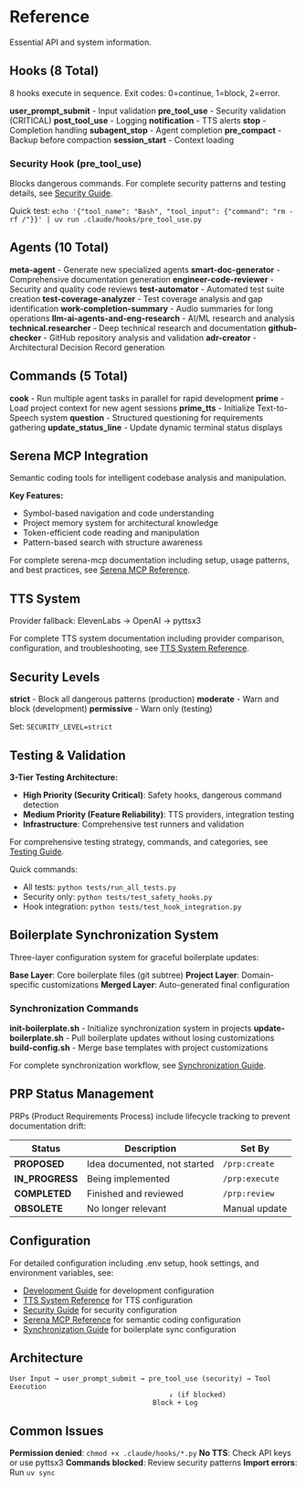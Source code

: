 # Reference

Essential API and system information.

## Hooks (8 Total)

8 hooks execute in sequence. Exit codes: 0=continue, 1=block, 2=error.

**user_prompt_submit** - Input validation
**pre_tool_use** - Security validation (CRITICAL)
**post_tool_use** - Logging
**notification** - TTS alerts
**stop** - Completion handling
**subagent_stop** - Agent completion
**pre_compact** - Backup before compaction
**session_start** - Context loading

### Security Hook (pre_tool_use)

Blocks dangerous commands. For complete security patterns and testing details, see [Security Guide](../guides/security.md).

Quick test: `echo '{"tool_name": "Bash", "tool_input": {"command": "rm -rf /"}}' | uv run .claude/hooks/pre_tool_use.py`

## Agents (10 Total)

**meta-agent** - Generate new specialized agents
**smart-doc-generator** - Comprehensive documentation generation
**engineer-code-reviewer** - Security and quality code reviews
**test-automator** - Automated test suite creation
**test-coverage-analyzer** - Test coverage analysis and gap identification
**work-completion-summary** - Audio summaries for long operations
**llm-ai-agents-and-eng-research** - AI/ML research and analysis
**technical.researcher** - Deep technical research and documentation
**github-checker** - GitHub repository analysis and validation
**adr-creator** - Architectural Decision Record generation

## Commands (5 Total)

**cook** - Run multiple agent tasks in parallel for rapid development
**prime** - Load project context for new agent sessions
**prime_tts** - Initialize Text-to-Speech system
**question** - Structured questioning for requirements gathering
**update_status_line** - Update dynamic terminal status displays

## Serena MCP Integration

Semantic coding tools for intelligent codebase analysis and manipulation.

**Key Features:**

- Symbol-based navigation and code understanding
- Project memory system for architectural knowledge
- Token-efficient code reading and manipulation
- Pattern-based search with structure awareness

For complete serena-mcp documentation including setup, usage patterns, and best practices, see [Serena MCP Reference](serena-mcp.md).

## TTS System

Provider fallback: ElevenLabs → OpenAI → pyttsx3

For complete TTS system documentation including provider comparison, configuration, and troubleshooting, see [TTS System Reference](../reference/tts-system.md).

## Security Levels

**strict** - Block all dangerous patterns (production)
**moderate** - Warn and block (development)
**permissive** - Warn only (testing)

Set: `SECURITY_LEVEL=strict`

## Testing & Validation

**3-Tier Testing Architecture:**

- **High Priority (Security Critical)**: Safety hooks, dangerous command detection
- **Medium Priority (Feature Reliability)**: TTS providers, integration testing
- **Infrastructure**: Comprehensive test runners and validation

For comprehensive testing strategy, commands, and categories, see [Testing Guide](../guides/testing.md).

Quick commands:

- All tests: `python tests/run_all_tests.py`
- Security only: `python tests/test_safety_hooks.py`
- Hook integration: `python tests/test_hook_integration.py`

## Boilerplate Synchronization System

Three-layer configuration system for graceful boilerplate updates:

**Base Layer**: Core boilerplate files (git subtree)
**Project Layer**: Domain-specific customizations
**Merged Layer**: Auto-generated final configuration

### Synchronization Commands

**init-boilerplate.sh** - Initialize synchronization system in projects
**update-boilerplate.sh** - Pull boilerplate updates without losing customizations
**build-config.sh** - Merge base templates with project customizations

For complete synchronization workflow, see [Synchronization Guide](../SYNCHRONIZATION.md).

## PRP Status Management

PRPs (Product Requirements Process) include lifecycle tracking to prevent documentation drift:

| Status | Description | Set By |
|--------|-------------|--------|
| **PROPOSED** | Idea documented, not started | `/prp:create` |
| **IN_PROGRESS** | Being implemented | `/prp:execute` |
| **COMPLETED** | Finished and reviewed | `/prp:review` |
| **OBSOLETE** | No longer relevant | Manual update |

## Configuration

For detailed configuration including .env setup, hook settings, and environment variables, see:

- [Development Guide](../guides/development.md) for development configuration
- [TTS System Reference](tts-system.md) for TTS configuration
- [Security Guide](../guides/security.md) for security configuration
- [Serena MCP Reference](serena-mcp.md) for semantic coding configuration
- [Synchronization Guide](../SYNCHRONIZATION.md) for boilerplate sync configuration

## Architecture

```text
User Input → user_prompt_submit → pre_tool_use (security) → Tool Execution
                                       ↓ (if blocked)
                                   Block + Log
```

## Common Issues

**Permission denied**: `chmod +x .claude/hooks/*.py`
**No TTS**: Check API keys or use pyttsx3
**Commands blocked**: Review security patterns
**Import errors**: Run `uv sync`

